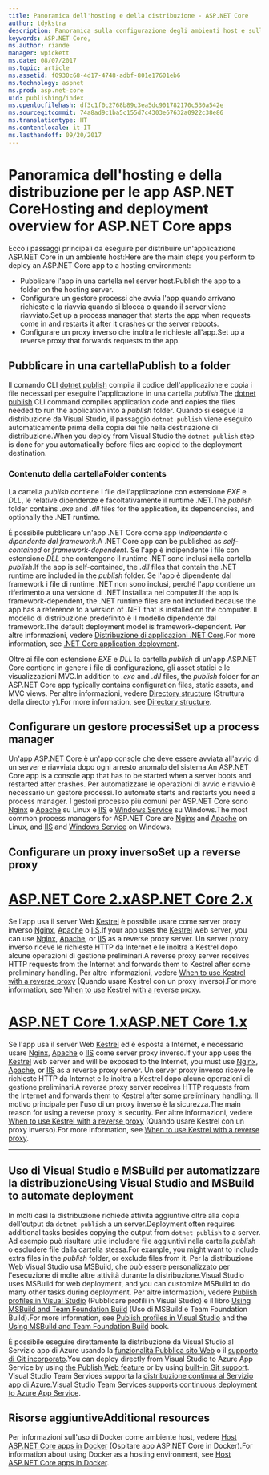 ```yaml
---
title: Panoramica dell'hosting e della distribuzione - ASP.NET Core
author: tdykstra
description: Panoramica sulla configurazione degli ambienti host e sulla distribuzione delle app ASP.NET Core in tali ambienti.
keywords: ASP.NET Core,
ms.author: riande
manager: wpickett
ms.date: 08/07/2017
ms.topic: article
ms.assetid: f0930c68-4d17-4748-adbf-801e17601eb6
ms.technology: aspnet
ms.prod: asp.net-core
uid: publishing/index
ms.openlocfilehash: df3c1f0c2768b89c3ea5dc901782170c530a542e
ms.sourcegitcommit: 74a8ad9c1ba5c155d7c4303e67632a0922c38e86
ms.translationtype: HT
ms.contentlocale: it-IT
ms.lasthandoff: 09/20/2017
---
```

# <a name="hosting-and-deployment-overview-for-aspnet-core-apps"></a><span data-ttu-id="320f1-104">Panoramica dell'hosting e della distribuzione per le app ASP.NET Core</span><span class="sxs-lookup"><span data-stu-id="320f1-104">Hosting and deployment overview for ASP.NET Core apps</span></span>

<span data-ttu-id="320f1-105">Ecco i passaggi principali da eseguire per distribuire un'applicazione ASP.NET Core in un ambiente host:</span><span class="sxs-lookup"><span data-stu-id="320f1-105">Here are the main steps you perform to deploy an ASP.NET Core app to a hosting environment:</span></span>

* <span data-ttu-id="320f1-106">Pubblicare l'app in una cartella nel server host.</span><span class="sxs-lookup"><span data-stu-id="320f1-106">Publish the app to a folder on the hosting server.</span></span>
* <span data-ttu-id="320f1-107">Configurare un gestore processi che avvia l'app quando arrivano richieste e la riavvia quando si blocca o quando il server viene riavviato.</span><span class="sxs-lookup"><span data-stu-id="320f1-107">Set up a process manager that starts the app when requests come in and restarts it after it crashes or the server reboots.</span></span>
* <span data-ttu-id="320f1-108">Configurare un proxy inverso che inoltra le richieste all'app.</span><span class="sxs-lookup"><span data-stu-id="320f1-108">Set up a reverse proxy that forwards requests to the app.</span></span>

## <a name="publish-to-a-folder"></a><span data-ttu-id="320f1-109">Pubblicare in una cartella</span><span class="sxs-lookup"><span data-stu-id="320f1-109">Publish to a folder</span></span> 

<span data-ttu-id="320f1-110">Il comando CLI [dotnet publish](https://docs.microsoft.com/dotnet/articles/core/tools/dotnet-publish) compila il codice dell'applicazione e copia i file necessari per eseguire l'applicazione in una cartella *publish*.</span><span class="sxs-lookup"><span data-stu-id="320f1-110">The [dotnet publish](https://docs.microsoft.com/dotnet/articles/core/tools/dotnet-publish) CLI command compiles application code and copies the files needed to run the application into a *publish* folder.</span></span> <span data-ttu-id="320f1-111">Quando si esegue la distribuzione da Visual Studio, il passaggio `dotnet publish` viene eseguito automaticamente prima della copia dei file nella destinazione di distribuzione.</span><span class="sxs-lookup"><span data-stu-id="320f1-111">When you deploy from Visual Studio the `dotnet publish` step is done for you automatically before files are copied to the deployment destination.</span></span>

### <a name="folder-contents"></a><span data-ttu-id="320f1-112">Contenuto della cartella</span><span class="sxs-lookup"><span data-stu-id="320f1-112">Folder contents</span></span>

<span data-ttu-id="320f1-113">La cartella *publish* contiene i file dell'applicazione con estensione *EXE* e *DLL*, le relative dipendenze e facoltativamente il runtime .NET.</span><span class="sxs-lookup"><span data-stu-id="320f1-113">The *publish* folder contains *.exe* and *.dll* files for the application, its dependencies, and optionally the .NET runtime.</span></span>

<span data-ttu-id="320f1-114">È possibile pubblicare un'app .NET Core come app *indipendente* o *dipendente dal framework*.</span><span class="sxs-lookup"><span data-stu-id="320f1-114">A .NET Core app can be published as *self-contained* or *framework-dependent*.</span></span> <span data-ttu-id="320f1-115">Se l'app è indipendente i file con estensione *DLL* che contengono il runtime .NET sono inclusi nella cartella *publish*.</span><span class="sxs-lookup"><span data-stu-id="320f1-115">If the app is self-contained, the *.dll* files that contain the .NET runtime are included in the *publish* folder.</span></span>  <span data-ttu-id="320f1-116">Se l'app è dipendente dal framework i file di runtime .NET non sono inclusi, perché l'app contiene un riferimento a una versione di .NET installata nel computer.</span><span class="sxs-lookup"><span data-stu-id="320f1-116">If the app is framework-dependent, the .NET runtime files are not included because the app has a reference to a version of .NET that is installed on the computer.</span></span> <span data-ttu-id="320f1-117">Il modello di distribuzione predefinito è il modello dipendente dal framework.</span><span class="sxs-lookup"><span data-stu-id="320f1-117">The default deployment model is framework-dependent.</span></span> <span data-ttu-id="320f1-118">Per altre informazioni, vedere [Distribuzione di applicazioni .NET Core](https://docs.microsoft.com/dotnet/articles/core/deploying/index).</span><span class="sxs-lookup"><span data-stu-id="320f1-118">For more information, see [.NET Core application deployment](https://docs.microsoft.com/dotnet/articles/core/deploying/index).</span></span>

<span data-ttu-id="320f1-119">Oltre ai file con estensione *EXE* e *DLL* la cartella *publish* di un'app ASP.NET Core contiene in genere i file di configurazione, gli asset statici e le visualizzazioni MVC.</span><span class="sxs-lookup"><span data-stu-id="320f1-119">In addition to *.exe* and *.dll* files, the *publish* folder for an ASP.NET Core app typically contains configuration files, static assets, and MVC views.</span></span>  <span data-ttu-id="320f1-120">Per altre informazioni, vedere [Directory structure](xref:hosting/directory-structure) (Struttura della directory).</span><span class="sxs-lookup"><span data-stu-id="320f1-120">For more information, see [Directory structure](xref:hosting/directory-structure).</span></span>

## <a name="set-up-a-process-manager"></a><span data-ttu-id="320f1-121">Configurare un gestore processi</span><span class="sxs-lookup"><span data-stu-id="320f1-121">Set up a process manager</span></span>

<span data-ttu-id="320f1-122">Un'app ASP.NET Core è un'app console che deve essere avviata all'avvio di un server e riavviata dopo ogni arresto anomalo del sistema.</span><span class="sxs-lookup"><span data-stu-id="320f1-122">An ASP.NET Core app is a console app that has to be started when a server boots and restarted after crashes.</span></span> <span data-ttu-id="320f1-123">Per automatizzare le operazioni di avvio e riavvio è necessario un gestore processi.</span><span class="sxs-lookup"><span data-stu-id="320f1-123">To automate starts and restarts you need a process manager.</span></span> <span data-ttu-id="320f1-124">I gestori processo più comuni per ASP.NET Core sono [Nginx](xref:publishing/linuxproduction) e [Apache](xref:publishing/apache-proxy) su Linux e [IIS](xref:publishing/iis) e [Windows Service](xref:hosting/windows-service) su Windows.</span><span class="sxs-lookup"><span data-stu-id="320f1-124">The most common process managers for ASP.NET Core are [Nginx](xref:publishing/linuxproduction) and [Apache](xref:publishing/apache-proxy) on Linux, and [IIS](xref:publishing/iis) and [Windows Service](xref:hosting/windows-service) on Windows.</span></span>

## <a name="set-up-a-reverse-proxy"></a><span data-ttu-id="320f1-125">Configurare un proxy inverso</span><span class="sxs-lookup"><span data-stu-id="320f1-125">Set up a reverse proxy</span></span>

# <a name="aspnet-core-2xtabaspnetcore2x"></a>[<span data-ttu-id="320f1-126">ASP.NET Core 2.x</span><span class="sxs-lookup"><span data-stu-id="320f1-126">ASP.NET Core 2.x</span></span>](#tab/aspnetcore2x)

<span data-ttu-id="320f1-127">Se l'app usa il server Web [Kestrel](xref:fundamentals/servers/kestrel) è possibile usare come server proxy inverso [Nginx](xref:publishing/linuxproduction), [Apache](xref:publishing/apache-proxy) o [IIS](xref:publishing/iis).</span><span class="sxs-lookup"><span data-stu-id="320f1-127">If your app uses the [Kestrel](xref:fundamentals/servers/kestrel) web server, you can use [Nginx](xref:publishing/linuxproduction), [Apache](xref:publishing/apache-proxy), or [IIS](xref:publishing/iis) as a reverse proxy server.</span></span> <span data-ttu-id="320f1-128">Un server proxy inverso riceve le richieste HTTP da Internet e le inoltra a Kestrel dopo alcune operazioni di gestione preliminari.</span><span class="sxs-lookup"><span data-stu-id="320f1-128">A reverse proxy server receives HTTP requests from the Internet and forwards them to Kestrel after some preliminary handling.</span></span> <span data-ttu-id="320f1-129">Per altre informazioni, vedere [When to use Kestrel with a reverse proxy](xref:fundamentals/servers/kestrel?tabs=aspnetcore2x#when-to-use-kestrel-with-a-reverse-proxy) (Quando usare Kestrel con un proxy inverso).</span><span class="sxs-lookup"><span data-stu-id="320f1-129">For more information, see [When to use Kestrel with a reverse proxy](xref:fundamentals/servers/kestrel?tabs=aspnetcore2x#when-to-use-kestrel-with-a-reverse-proxy).</span></span>

# <a name="aspnet-core-1xtabaspnetcore1x"></a>[<span data-ttu-id="320f1-130">ASP.NET Core 1.x</span><span class="sxs-lookup"><span data-stu-id="320f1-130">ASP.NET Core 1.x</span></span>](#tab/aspnetcore1x)

<span data-ttu-id="320f1-131">Se l'app usa il server Web [Kestrel](xref:fundamentals/servers/kestrel) ed è esposta a Internet, è necessario usare [Nginx](xref:publishing/linuxproduction), [Apache](xref:publishing/apache-proxy) o [IIS](xref:publishing/iis) come server proxy inverso.</span><span class="sxs-lookup"><span data-stu-id="320f1-131">If your app uses the [Kestrel](xref:fundamentals/servers/kestrel) web server and will be exposed to the Internet, you must use [Nginx](xref:publishing/linuxproduction), [Apache](xref:publishing/apache-proxy), or [IIS](xref:publishing/iis) as a reverse proxy server.</span></span> <span data-ttu-id="320f1-132">Un server proxy inverso riceve le richieste HTTP da Internet e le inoltra a Kestrel dopo alcune operazioni di gestione preliminari.</span><span class="sxs-lookup"><span data-stu-id="320f1-132">A reverse proxy server receives HTTP requests from the Internet and forwards them to Kestrel after some preliminary handling.</span></span> <span data-ttu-id="320f1-133">Il motivo principale per l'uso di un proxy inverso è la sicurezza.</span><span class="sxs-lookup"><span data-stu-id="320f1-133">The main reason for using a reverse proxy is security.</span></span> <span data-ttu-id="320f1-134">Per altre informazioni, vedere [When to use Kestrel with a reverse proxy](xref:fundamentals/servers/kestrel?tabs=aspnetcore1x#when-to-use-kestrel-with-a-reverse-proxy) (Quando usare Kestrel con un proxy inverso).</span><span class="sxs-lookup"><span data-stu-id="320f1-134">For more information, see [When to use Kestrel with a reverse proxy](xref:fundamentals/servers/kestrel?tabs=aspnetcore1x#when-to-use-kestrel-with-a-reverse-proxy).</span></span>

---

## <a name="using-visual-studio-and-msbuild-to-automate-deployment"></a><span data-ttu-id="320f1-135">Uso di Visual Studio e MSBuild per automatizzare la distribuzione</span><span class="sxs-lookup"><span data-stu-id="320f1-135">Using Visual Studio and MSBuild to automate deployment</span></span>

<span data-ttu-id="320f1-136">In molti casi la distribuzione richiede attività aggiuntive oltre alla copia dell'output da `dotnet publish` a un server.</span><span class="sxs-lookup"><span data-stu-id="320f1-136">Deployment often requires additional tasks besides copying the output from `dotnet publish` to a server.</span></span> <span data-ttu-id="320f1-137">Ad esempio può risultare utile includere file aggiuntivi nella cartella *publish* o escludere file dalla cartella stessa.</span><span class="sxs-lookup"><span data-stu-id="320f1-137">For example, you might want to include extra files in the *publish* folder, or exclude files from it.</span></span> <span data-ttu-id="320f1-138">Per la distribuzione Web Visual Studio usa MSBuild, che può essere personalizzato per l'esecuzione di molte altre attività durante la distribuzione.</span><span class="sxs-lookup"><span data-stu-id="320f1-138">Visual Studio uses MSBuild for web deployment, and you can customize MSBuild to do many other tasks during deployment.</span></span> <span data-ttu-id="320f1-139">Per altre informazioni, vedere [Publish profiles in Visual Studio](xref:publishing/web-publishing-vs) (Pubblicare profili in Visual Studio) e il libro [Using MSBuild and Team Foundation Build](http://msbuildbook.com/) (Uso di MSBuild e Team Foundation Build).</span><span class="sxs-lookup"><span data-stu-id="320f1-139">For more information, see [Publish profiles in Visual Studio](xref:publishing/web-publishing-vs) and the [Using MSBuild and Team Foundation Build](http://msbuildbook.com/) book.</span></span>

<span data-ttu-id="320f1-140">È possibile eseguire direttamente la distribuzione da Visual Studio al Servizio app di Azure usando la [funzionalità Pubblica sito Web](xref:tutorials/publish-to-azure-webapp-using-vs) o il [supporto di Git incorporato](xref:publishing/azure-continuous-deployment).</span><span class="sxs-lookup"><span data-stu-id="320f1-140">You can deploy directly from Visual Studio to Azure App Service by using [the Publish Web feature](xref:tutorials/publish-to-azure-webapp-using-vs) or by using [built-in Git support](xref:publishing/azure-continuous-deployment).</span></span> <span data-ttu-id="320f1-141">Visual Studio Team Services supporta la [distribuzione continua al Servizio app di Azure](https://www.visualstudio.com/docs/build/aspnet/core/quick-to-azure).</span><span class="sxs-lookup"><span data-stu-id="320f1-141">Visual Studio Team Services supports [continuous deployment to Azure App Service](https://www.visualstudio.com/docs/build/aspnet/core/quick-to-azure).</span></span>

## <a name="additional-resources"></a><span data-ttu-id="320f1-142">Risorse aggiuntive</span><span class="sxs-lookup"><span data-stu-id="320f1-142">Additional resources</span></span>

<span data-ttu-id="320f1-143">Per informazioni sull'uso di Docker come ambiente host, vedere [Host ASP.NET Core apps in Docker](xref:publishing/docker) (Ospitare app ASP.NET Core in Docker).</span><span class="sxs-lookup"><span data-stu-id="320f1-143">For information about using Docker as a hosting environment, see [Host ASP.NET Core apps in Docker](xref:publishing/docker).</span></span>
